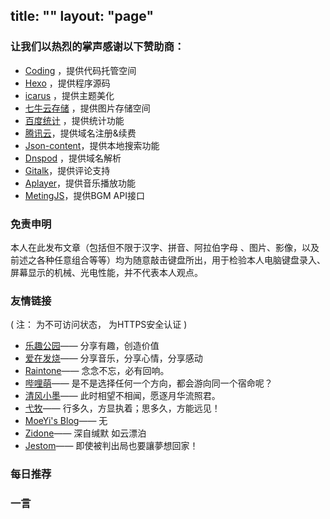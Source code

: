title: ""
layout: "page"
---

### 让我们以热烈的掌声感谢以下赞助商：
- [Coding](https://coding.net/) ，提供代码托管空间
- [Hexo](https://hexo.io/zh-cn/) ，提供程序源码
- [icarus](https://github.com/ppoffice/hexo-theme-icarus) ，提供主题美化
- [七牛云存储](http://www.qiniu.com/) ，提供图片存储空间
- [百度统计](https://tongji.baidu.com) ，提供统计功能
- [腾讯云](https://cloud.tencent.com/)，提供域名注册&续费
- [Json-content](https://github.com/alexbruno/hexo-generator-json-content)，提供本地搜索功能
- [Dnspod](https://www.dnspod.cn/) ，提供域名解析
- [Gitalk](https://github.com/gitalk/gitalk)，提供评论支持
- [Aplayer](https://github.com/DIYgod/APlayer)，提供音乐播放功能
- [MetingJS](https://github.com/metowolf/MetingJS)，提供BGM API接口


### 免责申明

本人在此发布文章（包括但不限于汉字、拼音、阿拉伯字母 、图片、影像，以及前述之各种任意组合等等）均为随意敲击键盘所出，用于检验本人电脑键盘录入、屏幕显示的机械、光电性能，并不代表本人观点。

### 友情链接

( 注：<i class="fa fa-ban" style="color: #FF0000;"></i> 为不可访问状态，<i class="fa fa-lock" style="color: #00bb00;"></i> 为HTTPS安全认证 )

- <i class="fa fa-lock" style="color: #00bb00;"></i> [乐趣公园](https://gitcafe.net//)—— 分享有趣，创造价值
- [爱在发烧](http://azfashao.com)—— 分享音乐，分享心情，分享感动
- <i class="fa fa-lock" style="color: #00bb00;"></i> [Raintone](https://login926.xyz/)—— 念念不忘，必有回响。
- <i class="fa fa-lock" style="color: #00bb00;"></i> [哔哩萌](https://www.bilimoe.com/)—— 是不是选择任何一个方向，都会游向同一个宿命呢？
- <i class="fa fa-lock" style="color: #00bb00;"></i> [清风小墨](https://windy.ink/)—— 此时相望不相闻，愿逐月华流照君。
- [弋牧](http://emuia.com/)—— 行多久，方显执着；思多久，方能远见！
- <i class="fa fa-lock" style="color: #00bb00;"></i> [MoeYi's Blog](https://b.gao4.pw/)—— 无
- <i class="fa fa-lock" style="color: #00bb00;"></i> [Zidone](https://blog.zidone.cn/)—— 深自缄默 如云漂泊
- <i class="fa fa-lock" style="color: #00bb00;"></i> [Jestom](https://blog.jestom.com/)—— 即使被判出局也要讓夢想回家！

### 每日推荐

<div class="aplayer" data-id="0001Dsv71evou6" data-server="tencent" data-type="song" data-autoplay="true"></div>  

### 一言

<script type="text/javascript" src="https://api.lwl12.com/hitokoto/main/get?encode=js&charset=utf-8"></script><div id="lwlhitokoto"><script>lwlhitokoto()</script></div>
